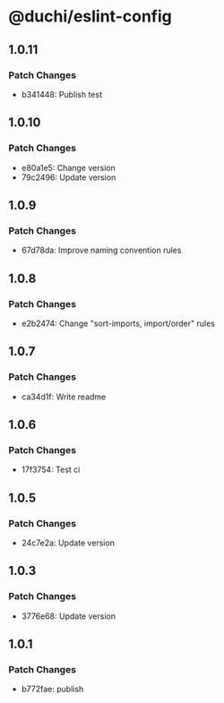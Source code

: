 # @duchi/eslint-config

## 1.0.11

### Patch Changes

- b341448: Publish test

## 1.0.10

### Patch Changes

- e80a1e5: Change version
- 79c2496: Update version

## 1.0.9

### Patch Changes

- 67d78da: Improve naming convention rules

## 1.0.8

### Patch Changes

- e2b2474: Change "sort-imports, import/order" rules

## 1.0.7

### Patch Changes

- ca34d1f: Write readme

## 1.0.6

### Patch Changes

- 17f3754: Test ci

## 1.0.5

### Patch Changes

- 24c7e2a: Update version

## 1.0.3

### Patch Changes

- 3776e68: Update version

## 1.0.1

### Patch Changes

- b772fae: publish
